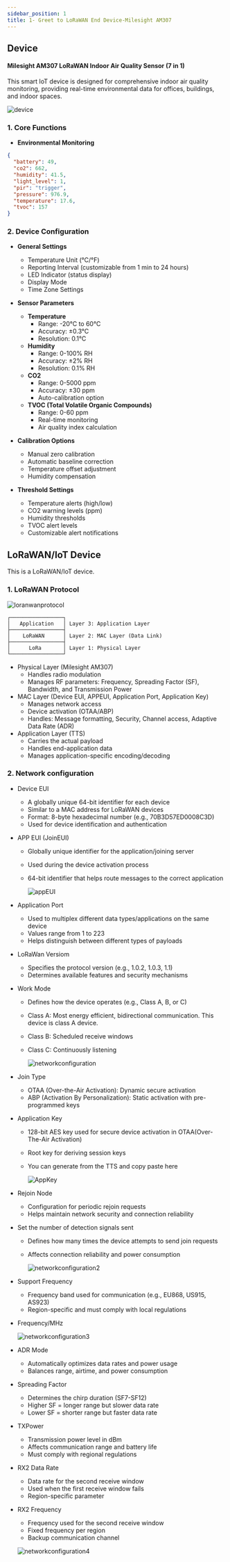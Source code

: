 ```yaml
---
sidebar_position: 1
title: 1- Greet to LoRaWAN End Device-Milesight AM307
---
```


## Device

#### Milesight AM307 LoRaWAN Indoor Air Quality Sensor (7 in 1)

This smart IoT device is designed for comprehensive indoor air quality monitoring, providing real-time environmental data for offices, buildings, and indoor spaces.

![device](images/1/image-17.png)

### 1. Core Functions

- **Environmental Monitoring**

```json
{
  "battery": 49,
  "co2": 662,
  "humidity": 41.5,
  "light_level": 1,
  "pir": "trigger",
  "pressure": 976.9,
  "temperature": 17.6,
  "tvoc": 157
}
```

### 2. Device Configuration

- **General Settings**

  - Temperature Unit (°C/°F)
  - Reporting Interval (customizable from 1 min to 24 hours)
  - LED Indicator (status display)
  - Display Mode
  - Time Zone Settings

- **Sensor Parameters**

  - **Temperature**
    - Range: -20°C to 60°C
    - Accuracy: ±0.3°C
    - Resolution: 0.1°C
  - **Humidity**
    - Range: 0-100% RH
    - Accuracy: ±2% RH
    - Resolution: 0.1% RH
  - **CO2**
    - Range: 0-5000 ppm
    - Accuracy: ±30 ppm
    - Auto-calibration option
  - **TVOC (Total Volatile Organic Compounds)**
    - Range: 0-60 ppm
    - Real-time monitoring
    - Air quality index calculation

- **Calibration Options**

  - Manual zero calibration
  - Automatic baseline correction
  - Temperature offset adjustment
  - Humidity compensation

- **Threshold Settings**
  - Temperature alerts (high/low)
  - CO2 warning levels (ppm)
  - Humidity thresholds
  - TVOC alert levels
  - Customizable alert notifications

## LoRaWAN/IoT Device

This is a LoRaWAN/IoT device.

### 1. LoRaWAN Protocol

![loranwanprotocol](images/1/image.png)

```
┌─────────────────┐
│   Application   │ Layer 3: Application Layer
├─────────────────┤
│    LoRaWAN      │ Layer 2: MAC Layer (Data Link)
├─────────────────┤
│      LoRa       │ Layer 1: Physical Layer
└─────────────────┘
```

- Physical Layer (Milesight AM307)
  - Handles radio modulation
  - Manages RF parameters: Frequency, Spreading Factor (SF), Bandwidth, and Transmission Power
- MAC Layer (Device EUI, APPEUI, Application Port, Application Key)
  - Manages network access
  - Device activation (OTAA/ABP)
  - Handles: Message formatting, Security, Channel access, Adaptive Data Rate (ADR)
- Application Layer (TTS)
  - Carries the actual payload
  - Handles end-application data
  - Manages application-specific encoding/decoding

### 2. Network configuration

- Device EUI
  - A globally unique 64-bit identifier for each device
  - Similar to a MAC address for LoRaWAN devices
  - Format: 8-byte hexadecimal number (e.g., 70B3D57ED0008C3D)
  - Used for device identification and authentication
- APP EUI (JoinEUI)

  - Globally unique identifier for the application/joining server
  - Used during the device activation process
  - 64-bit identifier that helps route messages to the correct application

    ![appEUI](images/1/image-2.png)

- Application Port
  - Used to multiplex different data types/applications on the same device
  - Values range from 1 to 223
  - Helps distinguish between different types of payloads
- LoRaWan Versiom
  - Specifies the protocol version (e.g., 1.0.2, 1.0.3, 1.1)
  - Determines available features and security mechanisms
- Work Mode

  - Defines how the device operates (e.g., Class A, B, or C)
  - Class A: Most energy efficient, bidirectional communication. This device is class A device.
  - Class B: Scheduled receive windows
  - Class C: Continuously listening

    ![networkconfiguration](images/1/image-5.png)

- Join Type
  - OTAA (Over-the-Air Activation): Dynamic secure activation
  - ABP (Activation By Personalization): Static activation with pre-programmed keys
- Application Key
  - 128-bit AES key used for secure device activation in OTAA(Over-The-Air Activation)
  - Root key for deriving session keys
  - You can generate from the TTS and copy paste here

    ![AppKey](images/1/image-1.png)

- Rejoin Node

  - Configuration for periodic rejoin requests
  - Helps maintain network security and connection reliability

- Set the number of detection signals sent

  - Defines how many times the device attempts to send join requests
  - Affects connection reliability and power consumption

    ![networkconfiguration2](images/1/image-6.jpg)

- Support Frequency
  - Frequency band used for communication (e.g., EU868, US915, AS923)
  - Region-specific and must comply with local regulations
- Frequency/MHz

  ![networkconfiguration3](images/1/image-3.jpg)

- ADR Mode
  - Automatically optimizes data rates and power usage
  - Balances range, airtime, and power consumption
- Spreading Factor
  - Determines the chirp duration (SF7-SF12)
  - Higher SF = longer range but slower data rate
  - Lower SF = shorter range but faster data rate
- TXPower

  - Transmission power level in dBm
  - Affects communication range and battery life
  - Must comply with regional regulations

- RX2 Data Rate
  - Data rate for the second receive window
  - Used when the first receive window fails
  - Region-specific parameter
- RX2 Frequency

  - Frequency used for the second receive window
  - Fixed frequency per region
  - Backup communication channel

  ![networkconfiguration4](images/1/image-4.jpg)
